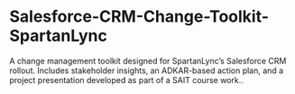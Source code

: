 # Salesforce-CRM-Change-Toolkit-SpartanLync
A change management toolkit designed for SpartanLync’s Salesforce CRM rollout. Includes stakeholder insights, an ADKAR-based action plan, and a project presentation developed as part of a SAIT course work..
